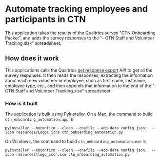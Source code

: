 # Automate tracking employees and participants in CTN

This application takes the results of the Qualtrics survey "CTN Onboarding Packet",
and adds the survey responses to the "- CTN Staff and Volunteer Tracking.xlsx" spreadsheet.

## How does it work

This applications calls the Qualtrics [get response export](https://api.qualtrics.com/instructions/reference/responseImportsExports.json/paths/~1surveys~1%7BsurveyId%7D~1export-responses/post) API to get
all the survey responses. It then reads the responses, extracting the information about
each new volunteer or employee, such as first name, last name, employee type, etc., and
then appends that information to the end of the "- CTN Staff and Volunteer Tracking.xlsx" spreadsheet.


### How is it built
The application is built using [PyInstaller](http://www.pyinstaller.org/).
On a Mac, the command to build `ctn_onboarding_automation.app` is
```
pyinstaller --noconfirm --clean --onefile --add-data config.json:. --icon resources/Logos.icns ctn_onboarding_automation.py
```

On Windows, the command to build `ctn_onboarding_automation.exe` is
```
pyinstaller --noconfirm --clean --onefile --add-data config.json;. --icon resources\logo_icon.ico ctn_onboarding_automation.py
```
